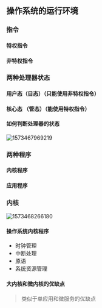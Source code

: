## 操作系统的运行环境

### 指令

#### 特权指令

#### 非特权指令

### 两种处理器状态

#### 用户态（目态）（只能使用非特权指令）

#### 核心态 （管态）（能使用特权指令）

#### 如何判断处理器的状态

![1573467969219](E:\docsify\docs\操作系统\images\1573467969219.png)

### 两种程序

#### 内核程序

#### 应用程序

### 内核

![1573468266180](E:\docsify\docs\操作系统\images\1573468266180.png)

#### 操作系统内核程序

* 时钟管理
* 中断处理
* 原语
* 系统资源管理

#### 大内核和微内核的优缺点

> 类似于单应用和微服务的优缺点